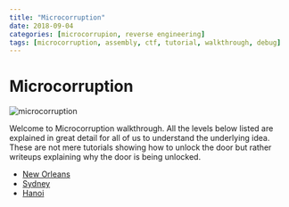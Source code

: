 ```yaml
---
title: "Microcorruption"
date: 2018-09-04
categories: [microcorrupion, reverse engineering]
tags: [microcorruption, assembly, ctf, tutorial, walkthrough, debug]
---
```

# Microcorruption 

![microcorruption](/images/microcorrupion-index.png)

Welcome to Microcorruption walkthrough. All the levels below listed are explained in great detail for all of us to understand the underlying idea. These are not mere tutorials showing how to unlock the door but rather writeups explaining why the door is being unlocked.

* [New Orleans](/microcorruption/new-orleans-explained.md)
* [Sydney]()
* [Hanoi]()

